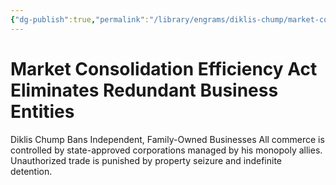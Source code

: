 ```yaml
---
{"dg-publish":true,"permalink":"/library/engrams/diklis-chump/market-consolidation-efficiency-act-eliminates-redundant-business-entities/","tags":["DC/Monopoly","DC/AS3"]}
---
```


# Market Consolidation Efficiency Act Eliminates Redundant Business Entities
Diklis Chump Bans Independent, Family-Owned Businesses
All commerce is controlled by state-approved corporations managed by his monopoly allies.  
Unauthorized trade is punished by property seizure and indefinite detention.
